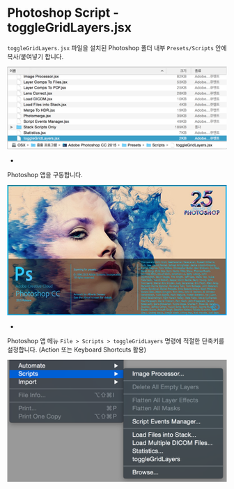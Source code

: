 # Photoshop Script - toggleGridLayers.jsx

`toggleGridLayers.jsx` 파일을 설치된 Photoshop 폴더 내부 `Presets/Scripts` 안에 복사/붙여넣기 합니다.

![01](assets/01.png)

-

Photoshop 앱을 구동합니다.

![02](assets/02.jpg)

-

Photoshop 앱 메뉴 `File > Scripts > toggleGridLayers` 명령에 적절한 단축키를 설정합니다. (Action 또는 Keyboard Shortcuts 활용)

![03](assets/03.png)